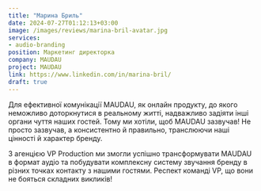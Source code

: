 ```yaml
---
title: "Марина Бриль"
date: 2024-07-27T01:12:13+03:00
image: /images/reviews/marina-bril-avatar.jpg
services:
- audio-branding
position: Маркетинг директорка
company: MAUDAU
project: MAUDAU
link: https://www.linkedin.com/in/marina-bril/
draft: true
---
```


Для ефективної комунікації MAUDAU, як онлайн продукту, до якого неможливо доторкнутися в реальному житті, надважливо задіяти інші органи чуття наших гостей. Тому ми хотіли, щоб MAUDAU зазвучав! Не просто зазвучав, а консистентно й правильно, транслюючи наші цінності й характер бренду. 

<!--more-->

З агенцією VP Production ми змогли успішно трансформувати MAUDAU в формат аудіо та побудувати комплексну систему звучання бренду в різних точках контакту з нашими гостями. Респект команді VP, що вони не бояться складних викликів!
